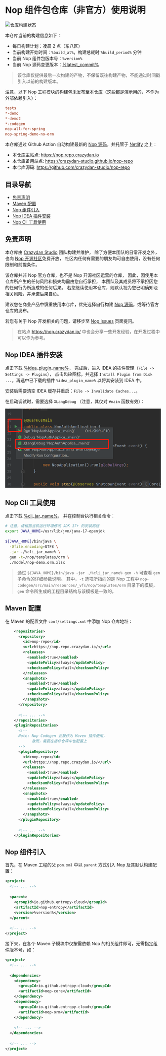# Nop 组件包仓库（非官方）使用说明

![仓库构建状态](https://github.com/crazydan-studio/nop-repo/actions/workflows/deploy.yaml/badge.svg)

本仓库当前的构建信息如下：

- 每日构建计划：凌晨 2 点（东八区）
- 当前构建开始时间：`%build_at%`，构建总耗时 `%build_period%` 分钟
- 当前 Nop 组件包版本号：`%version%`
- 当前 Nop 源码变更版本：[%latest_commit%](https://gitee.com/canonical-entropy/nop-entropy/tree/%latest_commit%)

> 该仓库仅提供最后一次构建的产物，不保留既往构建产物，不能通过时间戳引入以前的构建版本。

注意，以下 Nop 工程模块的构建包未发布至本仓库（这些都是演示用的，不作为外部依赖引入）：

```ini
tests
*-demo
*-demo2
*-codegen
nop-all-for-spring
nop-spring-demo-no-orm
```

本仓库通过 Github Action 自动构建最新的
[Nop 源码](https://github.com/entropy-cloud/nop-entropy/)，并托管于
[Netlify](https://app.netlify.com) 之上：

- 本仓库主站点: https://nop.repo.crazydan.io
- 本仓库备用站点: https://crazydan-studio.github.io/nop-repo
- 本仓库源码: https://github.com/crazydan-studio/nop-repo

## 目录导航

- [免责声明](#免责声明)
- [Maven 配置](#maven-配置)
- [Nop 组件引入](#nop-组件引入)
- [Nop IDEA 插件安装](#nop-idea-插件安装)
- [Nop Cli 工具使用](#nop-cli-工具使用)

## 免责声明

本仓库由 [Crazydan Studio](https://studio.crazydan.org/) 团队构建并维护，
除了方便本团队的日常开发之外，也向 [Nop 开源社区](https://gitee.com/nop-platform)免费开放，
社区内任何有需要的朋友均可自由使用，没有任何限制和前提条件。

该仓库并非 Nop 官方仓库，也不是 Nop 开源社区运营的仓库，
因此，因使用本仓库所产生的任何风险和损失均需由您自行承担，
本团队及其成员将不承担因您的任何行为所造成的任何后果。
若您继续使用本仓库，则默认视为您已明确知晓相关风险，并承诺后果自负。

建议您在商业产品中慎重使用本仓库，优先选择自行构建
[Nop 源码](https://gitee.com/canonical-entropy/nop-entropy)，或等待官方仓库的发布。

若您有关于 Nop 开发相关的问题，请移步至
[Nop Issues](https://gitee.com/canonical-entropy/nop-entropy/issues) 页面提问。

> 在站点 https://nop.crazydan.io/ 中也会分享一些开发经验，在开发过程中可以作为参考。

## Nop IDEA 插件安装

点击下载 [%idea_plugin_name%](./%idea_plugin_name%)，
完成后，进入 IDEA 的插件管理（`File -> Settings -> Plugins`），
点击齿轮图标，并选择 `Install Plugin from Disk ...`，再选中已下载的插件
`%idea_plugin_name%` 以将其安装到 IDEA 中。

安装后需要清空 IDEA 缓存并重启：`File -> Invalidate Caches...`。

在启动调试时，需要选择 `XLangDebug` （注意，其仅对 `#main` 函数有效）：

![](./assets/image/idea-xlang-debug.png)

## Nop Cli 工具使用

点击下载
[%cli_jar_name%](./%cli_jar_path%)，
并在控制台执行相关命令：

```bash
# 注意，请根据当前运行环境修改 JDK 17+ 的安装路径
export JAVA_HOME=/usr/lib/jvm/java-17-openjdk

${JAVA_HOME}/bin/java \
  -Dfile.encoding=UTF8 \
  -jar ./%cli_jar_name% \
  gen -t=/nop/templates/orm \
  ./model/nop-demo.orm.xlsx
```

> 通过 `${JAVA_HOME}/bin/java -jar ./%cli_jar_name% gen -h`
> 可查看 `gen` 子命令的详细参数说明。
> 其中，`-t` 选项所指向的是 Nop 工程中
> `nop-codegen/src/main/resources/_vfs/nop/templates/orm`
> 目录下的模板，`gen` 命令所生成的工程目录结构与该模板是一致的。

## Maven 配置

在 Maven 的配置文件 `conf/settings.xml` 中添加 Nop 仓库地址：

```xml
    <repositories>
      <repository>
        <id>nop-repo</id>
        <url>https://nop.repo.crazydan.io/</url>
        <releases>
          <enabled>true</enabled>
          <updatePolicy>always</updatePolicy>
          <checksumPolicy>fail</checksumPolicy>
        </releases>
        <snapshots>
          <enabled>true</enabled>
          <updatePolicy>always</updatePolicy>
          <checksumPolicy>fail</checksumPolicy>
        </snapshots>
      </repository>

      <!-- ... -->
    </repositories>
    <pluginRepositories>
      <!--
      Note: Nop Codegen 会被作为 Maven 插件使用，
            故而，需要在插件仓库中也配置上
      -->
      <pluginRepository>
        <id>nop-repo</id>
        <url>https://nop.repo.crazydan.io/</url>
        <releases>
          <enabled>true</enabled>
          <updatePolicy>always</updatePolicy>
          <checksumPolicy>fail</checksumPolicy>
        </releases>
        <snapshots>
          <enabled>true</enabled>
          <updatePolicy>always</updatePolicy>
          <checksumPolicy>fail</checksumPolicy>
        </snapshots>
      </pluginRepository>

      <!-- ... -->
    </pluginRepositories>
```

## Nop 组件引入

首先，在 Maven 工程的父 `pom.xml` 中以 `parent` 方式引入 Nop 及其默认构建配置：

```xml
<project>
  <!-- ... -->

  <parent>
    <groupId>io.github.entropy-cloud</groupId>
    <artifactId>nop-entropy</artifactId>
    <version>%version%</version>
  </parent>

  <!-- ... -->
</project>
```

接下来，在各个 Maven 子模块中仅按需依赖 Nop 的相关组件即可，无需指定组件版本号，如：

```xml
<project>
  <!-- ... -->

  <dependencies>
    <dependency>
      <groupId>io.github.entropy-cloud</groupId>
      <artifactId>nop-core</artifactId>
    </dependency>
    <dependency>
      <groupId>io.github.entropy-cloud</groupId>
      <artifactId>nop-orm</artifactId>
    </dependency>

    <!-- ... -->
  </dependencies>

  <!-- ... -->
</project>
```
